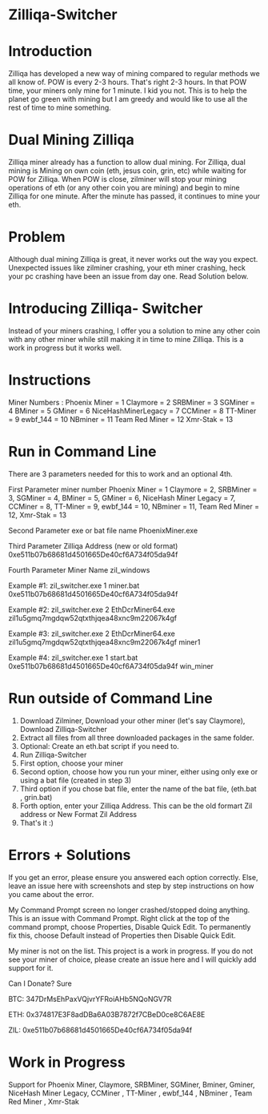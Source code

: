 # Zilliqa-Switcher

# Introduction

Zilliqa has developed a new way of mining compared to regular methods we all know of. POW is every 2-3 hours. That's right 2-3 hours. In that POW time, your miners only mine for 1 minute. I kid you not. This is to help the planet go green with mining but I am greedy and would like to use all the rest of time to mine something.

# Dual Mining Zilliqa 
Zilliqa miner already has a function to allow dual mining. For Zilliqa, dual mining is Mining on own coin (eth, jesus coin, grin, etc) while waiting for POW for Zilliqa. When POW is close, zilminer will stop your mining operations of eth (or any other coin you are mining) and begin to mine Zilliqa for one minute. After the minute has passed, it continues to mine your eth.

# Problem
Although dual mining Zilliqa is great, it never works out the way you expect. Unexpected issues like zilminer crashing, your eth miner crashing, heck your pc crashing have been an issue from day one. Read Solution below.


# Introducing Zilliqa- Switcher

Instead of your miners crashing, I offer you a solution to mine any other coin with any other miner while still making it in time to mine Zilliqa. This is a work in progress but it works well.

# Instructions

Miner Numbers :
Phoenix Miner = 1 
Claymore = 2 
SRBMiner = 3 
SGMiner = 4 
BMiner = 5
GMiner = 6
NiceHashMinerLegacy = 7
CCMiner = 8 
TT-Miner = 9 
ewbf_144 = 10 
NBminer = 11 
Team Red Miner = 12 
Xmr-Stak = 13

# Run in Command Line 

There are 3 parameters needed for this to work and an optional 4th.

First Parameter miner number
Phoenix Miner = 1 Claymore = 2, SRBMiner = 3, SGMiner = 4, BMiner = 5, GMiner = 6, NiceHash Miner Legacy = 7, CCMiner = 8, TT-Miner = 9, ewbf_144 = 10, NBminer = 11, Team Red Miner = 12, Xmr-Stak = 13

Second Parameter exe or bat file name
PhoenixMiner.exe

Third Parameter Zilliqa Address (new or old format)
0xe511b07b68681d4501665De40cf6A734f05da94f

Fourth Parameter Miner Name
zil_windows

Example #1: zil_switcher.exe 1 miner.bat 0xe511b07b68681d4501665De40cf6A734f05da94f

Example #2: zil_switcher.exe 2 EthDcrMiner64.exe zil1u5gmq7mgdqw52qtxthjqea48xnc9m22067k4gf

Example #3: zil_switcher.exe 2 EthDcrMiner64.exe zil1u5gmq7mgdqw52qtxthjqea48xnc9m22067k4gf miner1

Example #4: zil_switcher.exe 1 start.bat 0xe511b07b68681d4501665De40cf6A734f05da94f win_miner

# Run outside of Command Line

1) Download Zilminer, Download your other miner (let's say Claymore), Download Zilliqa-Switcher
2) Extract all files from all three downloaded packages in the same folder.
3) Optional: Create an eth.bat script if you need to.
4) Run Zilliqa-Switcher
5) First option, choose your miner
6) Second option, choose how you run your miner, either using only exe or using a bat file (created in step 3)
7) Third option if you chose bat file, enter the name of the bat file, (eth.bat , grin.bat)
8) Forth option, enter your Zilliqa Address. This can be the old formart Zil address or New Format Zil Address
9) That's it :)

# Errors  + Solutions

If you get an error, please ensure you answered each option correctly. Else, leave an issue here with screenshots and step by step instructions on how you came about the error.

My Command Prompt screen no longer crashed/stopped doing anything. This is an issue with Command Prompt. Right click at the top of the command prompt, choose Properties, Disable Quick Edit.
To permanently fix this, choose Default instead of Properties then Disable Quick Edit.

My miner is not on the list. This project is a work in progress. If you do not see your miner of choice, please create an issue here and I will quickly add support for it.

Can I Donate?
Sure

BTC: 347DrMsEhPaxVQjvrYFRoiAHb5NQoNGV7R

ETH: 0x374817E3F8adDBa6A03B7872f7CBeD0ce8C6AE8E

ZIL: 0xe511b07b68681d4501665De40cf6A734f05da94f


# Work in Progress

Support for Phoenix Miner, Claymore, SRBMiner, SGMiner, Bminer, Gminer, NiceHash Miner Legacy, CCMiner , TT-Miner , ewbf_144 , NBminer , Team Red Miner , Xmr-Stak 
